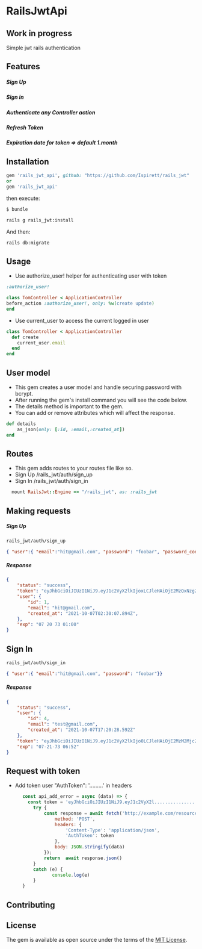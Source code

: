 # RailsJwtApi

## Work in progress
Simple jwt rails authentication

## Features
##### Sign Up
##### Sign in
##### Authenticate any Controller action
##### Refresh Token
##### Expiration date for token => default 1.month


## Installation
```ruby
gem 'rails_jwt_api', github: "https://github.com/Ispirett/rails_jwt"
or 
gem 'rails_jwt_api'
```
then execute:
```bash
$ bundle
```
```bash
rails g rails_jwt:install
```
And then:

```bash
rails db:migrate
```
## Usage
* Use authorize_user! helper for authenticating user with token 
```ruby
:authorize_user!
```
```ruby
class TomController < ApplicationController
before_action :authorize_user!, only: %w(create update)
end 
```
* Use current_user to access the current logged in user
```ruby
class TomController < ApplicationController
  def create
    current_user.email 
  end
end 
```
## User model 
* This gem creates a user model and handle securing password with bcrypt.
* After running the gem's install command you will see the code below.
* The details method is important to the gem.
* You can add or remove attributes which will affect the response.

```ruby
def details
    as_json(only: [:id, :email,:created_at])
end
```

## Routes
* This gem adds routes to your routes file like so.
* Sign Up /rails_jwt/auth/sign_up
* Sign In /rails_jwt/auth/sign_in

```ruby
  mount RailsJwt::Engine => "/rails_jwt", as: :rails_jwt
```





## Making  requests
##### Sign Up

```html
rails_jwt/auth/sign_up
```

```json
{ "user":{ "email":"hit@gmail.com", "password": "foobar", "password_confirmation": "foobar"}}
```
##### Response
```json
{
    "status": "success",
    "token": "eyJhbGciOiJIUzI1NiJ9.eyJ1c2VyX2lkIjoxLCJleHAiOjE2MzQxNzg2MDd9.eJmaV2_fP8P52LiI9tJx_UTI8nTPxepuADz6KYK_Pew",
    "user": {
        "id": 1,
        "email": "hit@gmail.com",
        "created_at": "2021-10-07T02:30:07.894Z",
    },
    "exp": "07 20 73 01:00"
}
```

## Sign In
```html
rails_jwt/auth/sign_in

```

```json
{ "user":{ "email":"hit@gmail.com", "password": "foobar"}}
```
##### Response
```json
{
    "status": "success",
    "user": {
        "id": 4,
        "email": "test@gmail.com",
        "created_at": "2021-10-07T17:20:28.592Z"
    },
    "token": "eyJhbGciOiJIUzI1NiJ9.eyJ1c2VyX2lkIjo0LCJleHAiOjE2MzM2Mjc2MjJ9.HjMN61WlujV9YYLZAQ3Xog53jbPTugwMrq0rxdNL_Qk",
    "exp": "07-21-73 06:52"
}
```

## Request with token
* Add token user "AuthToken": '.........' in  headers
```js
      const api_add_error = async (data) => {
        const token = 'eyJhbGciOiJIUzI1NiJ9.eyJ1c2VyX2l.................'
          try {
              const response = await fetch('http://example.com/resource',{
                  method: 'POST',
                  headers: {
                      'Content-Type': 'application/json',
                      'AuthToken': token
                  },
                  body: JSON.stringify(data)
              });
              return  await response.json()
          }
          catch (e) {
                 console.log(e)
          }
      }
```


## Contributing


## License
The gem is available as open source under the terms of the [MIT License](https://opensource.org/licenses/MIT).